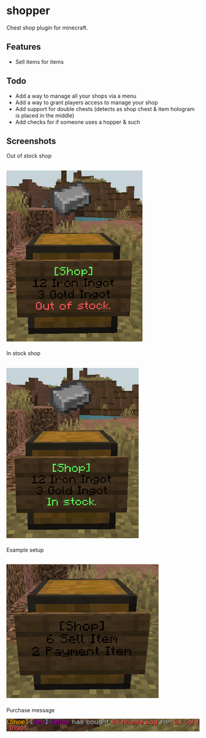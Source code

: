 # shopper
Chest shop plugin for minecraft.

## Features
- Sell items for items

## Todo
- Add a way to manage all your shops via a menu
- Add a way to grant players access to manage your shop
- Add support for double chests (detects as shop chest & item hologram is placed in the middle)
- Add checks for if someone uses a hopper & such

## Screenshots
Out of stock shop

![Out of stock](2022-01-09_06.09.48.png "Out of stock")
---
In stock shop

![In stock](2022-01-09_06.10.20.png "In stock")
---
Example setup

![Example setup](2022-01-09_06.15.05.png "Example setup")
---
Purchase message

![Purchase message](2022-01-09_06.21.03.png "Purchase message")
